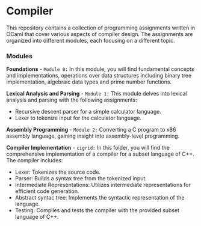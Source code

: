 # Compiler

This repository contains a collection of programming assignments written in OCaml that cover various aspects of compiler design. The assignments are organized into different modules, each focusing on a different topic.

### Modules

**Foundations** - `Module 0:`
In this module, you will find fundamental concepts and implementations, operations over data structures including binary tree implementation, algebraic data types and prime number functions.

**Lexical Analysis and Parsing** - `Module 1:`
This module delves into lexical analysis and parsing with the following assignments:
- Recursive descent parser for a simple calculator language. 
- Lexer to tokenize input for the calculator language.

**Assembly Programming** - `Module 2:`
Converting a C program to x86 assembly language, gaining insight into assembly-level programming.

**Compiler Implementation** - `cigrid:` 
In this folder, you will find the comprehensive implementation of a compiler for a subset language of C++. The compiler includes:
- Lexer: Tokenizes the source code.
- Parser: Builds a syntax tree from the tokenized input.
- Intermediate Representations: Utilizes intermediate representations for efficient code generation.
- Abstract syntac tree: Implements the syntactic representation of the language.
- Testing: Compiles and tests the compiler with the provided subset language of C++.